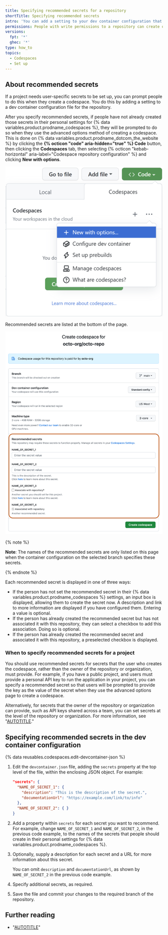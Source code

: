 ```yaml
---
title: Specifying recommended secrets for a repository
shortTitle: Specifying recommended secrets
intro: 'You can add a setting to your dev container configuration that will prompt people to set specific secrets when they create a codespace.'
permissions: People with write permissions to a repository can create or edit the codespace configuration.
versions:
  fpt: '*'
  ghec: '*'
type: how_to
topics:
  - Codespaces
  - Set up
---
```


## About recommended secrets

If a project needs user-specific secrets to be set up, you can prompt people to do this when they create a codespace. You do this by adding a setting to a dev container configuration file for the repository.

After you specify recommended secrets, if people have not already created those secrets in their personal settings for {% data variables.product.prodname_codespaces %}, they will be prompted to do so when they use the advanced options method of creating a codespace. This is done on {% data variables.product.prodname_dotcom_the_website %} by clicking the **{% octicon "code" aria-hidden="true" %} Code** button, then clicking the **Codespaces** tab, then selecting {% octicon "kebab-horizontal" aria-label="Codespace repository configuration" %} and clicking **New with options**.

![Screenshot of the options dropdown in the "{% data variables.product.prodname_codespaces %}" tab, with the option "New with options" highlighted.](/assets/images/help/codespaces/default-machine-type.png)

Recommended secrets are listed at the bottom of the page.

<img src="/assets/images/help/codespaces/recommended-secrets.png" style="max-height:50rem"  alt='Screenshot of the "Create codespace" page with four recommended secrets highlighted with a dark orange outline.' />

{% note %}

**Note**: The names of the recommended secrets are only listed on this page when the container configuration on the selected branch specifies these secrets.

{% endnote %}

Each recommended secret is displayed in one of three ways:

* If the person has not set the recommended secret in their {% data variables.product.prodname_codespaces %} settings, an input box is displayed, allowing them to create the secret now. A description and link to more information are displayed if you have configured them. Entering a value is optional. 
* If the person has already created the recommended secret but has not associated it with this repository, they can select a checkbox to add this association. Doing so is optional.
* If the person has already created the recommended secret and associated it with this repository, a preselected checkbox is displayed.

### When to specify recommended secrets for a project

You should use recommended secrets for secrets that the user who creates the codespace, rather than the owner of the repository or organization, must provide. For example, if you have a public project, and users must provide a personal API key to run the application in your project, you can specify a recommended secret so that users will be prompted to provide the key as the value of the secret when they use the advanced options page to create a codespace. 

Alternatively, for secrets that the owner of the repository or organization can provide, such as API keys shared across a team, you can set secrets at the level of the repository or organization. For more information, see "[AUTOTITLE](/codespaces/managing-codespaces-for-your-organization/managing-encrypted-secrets-for-your-repository-and-organization-for-github-codespaces)."

## Specifying recommended secrets in the dev container configuration

{% data reusables.codespaces.edit-devcontainer-json %}
1. Edit the `devcontainer.json` file, adding the `secrets` property at the top level of the file, within the enclosing JSON object. For example:

   ```json copy
   "secrets": {
     "NAME_OF_SECRET_1": {
       "description": "This is the description of the secret.",
       "documentationUrl": "https://example.com/link/to/info"
     },
     "NAME_OF_SECRET_2": { }
   }
   ```

1. Add a property within `secrets` for each secret you want to recommend.  For example, change `NAME_OF_SECRET_1` and `NAME_OF_SECRET_2`, in the previous code example, to the names of the secrets that people should create in their personal settings for {% data variables.product.prodname_codespaces %}.
1. Optionally, supply a description for each secret and a URL for more information about this secret. 

   You can omit `description` and `documentationUrl`, as shown by `NAME_OF_SECRET_2` in the previous code example.

1. Specify additional secrets, as required.
1. Save the file and commit your changes to the required branch of the repository.

## Further reading

- "[AUTOTITLE](/codespaces/developing-in-codespaces/creating-a-codespace-for-a-repository?tool=webui#creating-a-codespace-for-a-repository)"